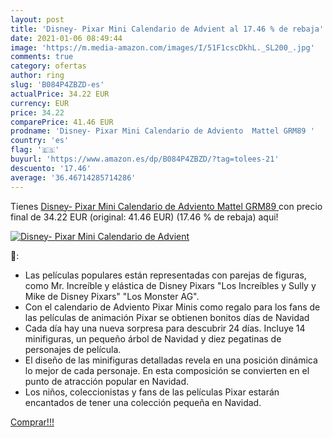 ```yaml
---
layout: post
title: 'Disney- Pixar Mini Calendario de Advient al 17.46 % de rebaja'
date: 2021-01-06 08:49:44
image: 'https://m.media-amazon.com/images/I/51F1cscDkhL._SL200_.jpg'
comments: true
category: ofertas
author: ring
slug: 'B084P4ZBZD-es'
actualPrice: 34.22 EUR
currency: EUR
price: 34.22
comparePrice: 41.46 EUR
prodname: 'Disney- Pixar Mini Calendario de Adviento  Mattel GRM89 '
country: 'es'
flag: '🇪🇸'
buyurl: 'https://www.amazon.es/dp/B084P4ZBZD/?tag=tolees-21'
descuento: '17.46'
average: '36.46714285714286'
---
```


Tienes [Disney- Pixar Mini Calendario de Adviento  Mattel GRM89 ](https://www.amazon.es/dp/B084P4ZBZD/?tag=tolees-21) con precio final de  34.22 EUR (original: 41.46 EUR) (17.46 %  de rebaja) aqui!

[![Disney- Pixar Mini Calendario de Advient](https://m.media-amazon.com/images/I/51F1cscDkhL._SL200_.jpg)](https://www.amazon.es/dp/B084P4ZBZD/?tag=tolees-21)

🔎:

- Las películas populares están representadas con parejas de figuras, como Mr. Increíble y elástica de Disney Pixars "Los Increíbles y Sully y Mike de Disney Pixars" "Los Monster AG".
- Con el calendario de Adviento Pixar Minis como regalo para los fans de las películas de animación Pixar se obtienen bonitos días de Navidad
- Cada día hay una nueva sorpresa para descubrir 24 días. Incluye 14 minifiguras, un pequeño árbol de Navidad y diez pegatinas de personajes de película.
- El diseño de las minifiguras detalladas revela en una posición dinámica lo mejor de cada personaje. En esta composición se convierten en el punto de atracción popular en Navidad.
- Los niños, coleccionistas y fans de las películas Pixar estarán encantados de tener una colección pequeña en Navidad.

[Comprar!!!](https://www.amazon.es/dp/B084P4ZBZD/?tag=tolees-21)
